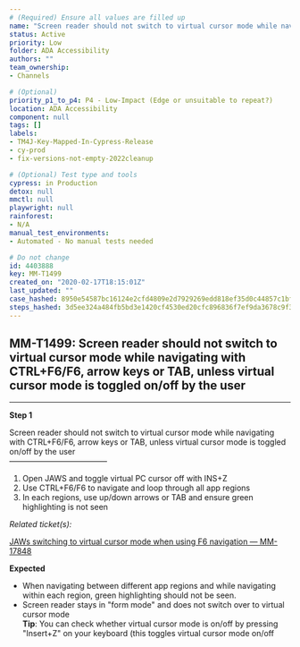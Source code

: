 ```yaml
---
# (Required) Ensure all values are filled up
name: "Screen reader should not switch to virtual cursor mode while navigating with CTRL+F6/F6, arrow keys or TAB, unless virtual cursor mode is toggled on/off by the user"
status: Active
priority: Low
folder: ADA Accessibility
authors: ""
team_ownership: 
- Channels

# (Optional)
priority_p1_to_p4: P4 - Low-Impact (Edge or unsuitable to repeat?)
location: ADA Accessibility
component: null
tags: []
labels: 
- TM4J-Key-Mapped-In-Cypress-Release
- cy-prod
- fix-versions-not-empty-2022cleanup

# (Optional) Test type and tools
cypress: in Production
detox: null
mmctl: null
playwright: null
rainforest: 
- N/A
manual_test_environments: 
- Automated - No manual tests needed

# Do not change
id: 4403888
key: MM-T1499
created_on: "2020-02-17T18:15:01Z"
last_updated: ""
case_hashed: 8950e54587bc16124e2cfd4809e2d7929269edd818ef35d0c44857c1bfebf47cf26b25d9027c329e383089c1fd1ee4aa
steps_hashed: 3d5ee324a484fb5bd3e1420cf4530ed20cfc896836f7ef9da3678c9f3f71aea432035f4c5f1c9730ce34711ce33505b5
---
```


<!-- (Auto-generated) Based on frontmatter's "key" and "name" -->

## MM-T1499: Screen reader should not switch to virtual cursor mode while navigating with CTRL+F6/F6, arrow keys or TAB, unless virtual cursor mode is toggled on/off by the user

---

**Step 1**

Screen reader should not switch to virtual cursor mode while navigating with CTRL+F6/F6, arrow keys or TAB, unless virtual cursor mode is toggled on/off by the user\
–––––––––––––––––––––––––

1. Open JAWS and toggle virtual PC cursor off with INS+Z
2. Use CTRL+F6/F6 to navigate and loop through all app regions
3. In each regions, use up/down arrows or TAB and ensure green highlighting is not seen

_Related ticket(s):_

[JAWs switching to virtual cursor mode when using F6 navigation — MM-17848](https://mattermost.atlassian.net/browse/MM-17848)

**Expected**

- When navigating between different app regions and while navigating within each region, green highlighting should not be seen.
- Screen reader stays in "form mode" and does not switch over to virtual cursor mode
  \
  **Tip**: You can check whether virtual cursor mode is on/off by pressing "Insert+Z" on your keyboard (this toggles virtual cursor mode on/off
